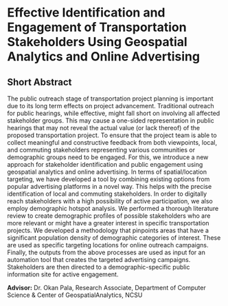 #  Effective Identification and Engagement of Transportation Stakeholders Using Geospatial Analytics and Online Advertising

## Short Abstract 
The public outreach stage of transportation project planning is important due to its long term effects on project advancement. Traditional outreach for public hearings, while effective, might fall short on involving all affected stakeholder groups. This may cause a one-sided representation in public hearings that may not reveal the actual value (or lack thereof) of the proposed transportation project. To ensure that the project team is able to collect meaningful and constructive feedback from both viewpoints, local, and commuting stakeholders representing various communities or demographic groups need to be engaged. For this, we introduce a new approach for stakeholder identification and public engagement using geospatial analytics and online advertising. In terms of spatial/location targeting, we have developed a tool by combining existing options from popular advertising platforms in a novel way. This helps with the precise identification of local and commuting stakeholders. In order to digitally reach stakeholders with a high possibility of active participation, we also employ demographic hotspot analysis. We performed a thorough literature review to create demographic profiles of possible stakeholders who are more relevant or might have a greater interest in specific transportation projects. We developed a methodology that pinpoints areas that have a significant population density of demographic categories of interest. These are used as specific targeting locations for online outreach campaigns. Finally, the outputs from the above processes are used as input for an automation tool that creates the targeted advertising campaigns. Stakeholders are then directed to a demographic-specific public information site for active engagement.

**Advisor:** Dr. Okan Pala, Research Associate, Department of Computer Science & Center of GeospatialAnalytics, NCSU

